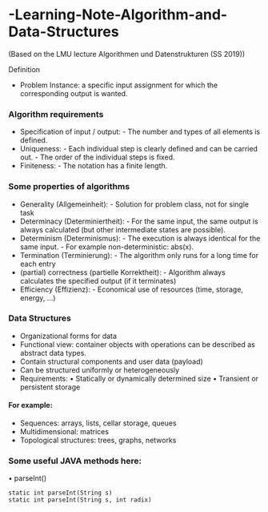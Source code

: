 # -Learning-Note-Algorithm-and-Data-Structures
(Based on the LMU lecture Algorithmen und Datenstrukturen (SS 2019))

Definition
- Problem Instance: a specific input assignment for which the corresponding output is wanted.

### Algorithm requirements
- Specification of input / output: - The number and types of all elements is defined. 
- Uniqueness: - Each individual step is clearly defined and can be carried out. 
              - The order of the individual steps is fixed. 
- Finiteness: - The notation has a finite length.

### Some properties of algorithms
- Generality (Allgemeinheit): - Solution for problem class, not for single task 
- Determinacy (Determiniertheit): - For the same input, the same output is always calculated (but other intermediate states are possible). 
- Determinism (Determinismus): - The execution is always identical for the same input. 
               - For example non-deterministic: abs(x). 
- Termination (Terminierung): - The algorithm only runs for a long time for each entry 
- (partial) correctness (partielle Korrektheit): - Algorithm always calculates the specified output (if it terminates) 
- Efficiency (Effizienz): - Economical use of resources (time, storage, energy, ...)

### Data Structures
- Organizational forms for data 
- Functional view: container objects with operations can be described as abstract data types. 
- Contain structural components and user data (payload) 
- Can be structured uniformly or heterogeneously 
- Requirements: 
    • Statically or dynamically determined size 
    • Transient or persistent storage
#### For example:
- Sequences: arrays, lists, cellar storage, queues 
- Multidimensional: matrices 
- Topological structures: trees, graphs, networks

### Some useful JAVA methods here:
• parseInt() 
```
static int parseInt(String s)
static int parseInt(String s, int radix)
```
